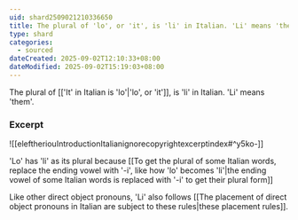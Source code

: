 ```yaml
---
uid: shard2509021210336650
title: The plural of 'lo', or 'it', is 'li' in Italian. 'Li' means 'them'
type: shard
categories:
  - sourced
dateCreated: 2025-09-02T12:10:33+08:00
dateModified: 2025-09-02T15:19:03+08:00
---
```

The plural of [['It' in Italian is 'lo'|'lo', or 'it']], is 'li' in Italian. 'Li' means 'them'.

### Excerpt
![[eleftheriouIntroductionItalianignorecopyrightexcerptindex#^y5ko-]]

'Lo' has 'li' as its plural because [[To get the plural of some Italian words, replace the ending vowel with '-i', like how 'lo' becomes 'li'|the ending vowel of some Italian words is replaced with '-i' to get their plural form]]

Like other direct object pronouns, 'Li' also follows [[The placement of direct object pronouns in Italian are subject to these rules|these placement rules]].